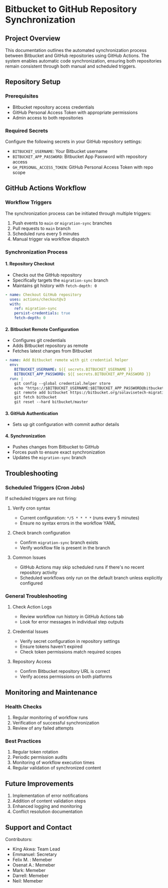# Bitbucket to GitHub Repository Synchronization
## Project Overview

This documentation outlines the automated synchronization process between Bitbucket and GitHub repositories using GitHub Actions. The system enables automatic code synchronization, ensuring both repositories remain consistent through both manual and scheduled triggers.

## Repository Setup

### Prerequisites
- Bitbucket repository access credentials
- GitHub Personal Access Token with appropriate permissions
- Admin access to both repositories

### Required Secrets
Configure the following secrets in your GitHub repository settings:
- `BITBUCKET_USERNAME`: Your Bitbucket username
- `BITBUCKET_APP_PASSWORD`: Bitbucket App Password with repository access
- `GH_PERSONAL_ACCESS_TOKEN`: GitHub Personal Access Token with repo scope

## GitHub Actions Workflow

### Workflow Triggers
The synchronization process can be initiated through multiple triggers:
1. Push events to `main` or `migration-sync` branches
2. Pull requests to `main` branch
3. Scheduled runs every 5 minutes
4. Manual trigger via workflow dispatch

### Synchronization Process

#### 1. Repository Checkout
- Checks out the GitHub repository
- Specifically targets the `migration-sync` branch
- Maintains git history with `fetch-depth: 0`

```yaml
- name: Checkout GitHub repository
  uses: actions/checkout@v3
  with:
    ref: migration-sync
    persist-credentials: true
    fetch-depth: 0
```

#### 2. Bitbucket Remote Configuration
- Configures git credentials
- Adds Bitbucket repository as remote
- Fetches latest changes from Bitbucket

```yaml
- name: Add Bitbucket remote with git credential helper
  env:
    BITBUCKET_USERNAME: ${{ secrets.BITBUCKET_USERNAME }}
    BITBUCKET_APP_PASSWORD: ${{ secrets.BITBUCKET_APP_PASSWORD }}
  run: |
    git config --global credential.helper store
    echo "https://$BITBUCKET_USERNAME:$BITBUCKET_APP_PASSWORD@bitbucket.org" > ~/.git-credentials
    git remote add bitbucket https://bitbucket.org/solavisetech-migration/aws-etl-tf-python-project.git
    git fetch bitbucket
    git reset --hard bitbucket/master
```

#### 3. GitHub Authentication
- Sets up git configuration with commit author details

#### 4. Synchronization
- Pushes changes from Bitbucket to GitHub
- Forces push to ensure exact synchronization
- Updates the `migration-sync` branch

## Troubleshooting

### Scheduled Triggers (Cron Jobs)
If scheduled triggers are not firing:

1. Verify cron syntax
   - Current configuration: `*/5 * * * *` (runs every 5 minutes)
   - Ensure no syntax errors in the workflow YAML

2. Check branch configuration
   - Confirm `migration-sync` branch exists
   - Verify workflow file is present in the branch

3. Common Issues
   - GitHub Actions may skip scheduled runs if there's no recent repository activity
   - Scheduled workflows only run on the default branch unless explicitly configured

### General Troubleshooting
1. Check Action Logs
   - Review workflow run history in GitHub Actions tab
   - Look for error messages in individual step outputs

2. Credential Issues
   - Verify secret configuration in repository settings
   - Ensure tokens haven't expired
   - Check token permissions match required scopes

3. Repository Access
   - Confirm Bitbucket repository URL is correct
   - Verify access permissions on both platforms

## Monitoring and Maintenance

### Health Checks
1. Regular monitoring of workflow runs
2. Verification of successful synchronization
3. Review of any failed attempts

### Best Practices
1. Regular token rotation
2. Periodic permission audits
3. Monitoring of workflow execution times
4. Regular validation of synchronized content

## Future Improvements
1. Implementation of error notifications
2. Addition of content validation steps
3. Enhanced logging and monitoring
4. Conflict resolution documentation

## Support and Contact
Contributors:
- King Akwa: Team Lead
- Emmanuel: Secretary
- Felix M.  : Memeber
- Osenat A.: Memeber
- Mark:   Memeber
- Darrell: Memeber
- Neil:  Memeber
